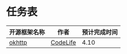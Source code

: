 # 任务表
| 开源框架名称        | 作者           |      预计完成时间    |
| ------------- |:-------------:| ------------- |
|    [okhttp](https://github.com/square/okhttp) |  [CodeLife](https://github.com/xiaojianchen) |   4.10 |    









